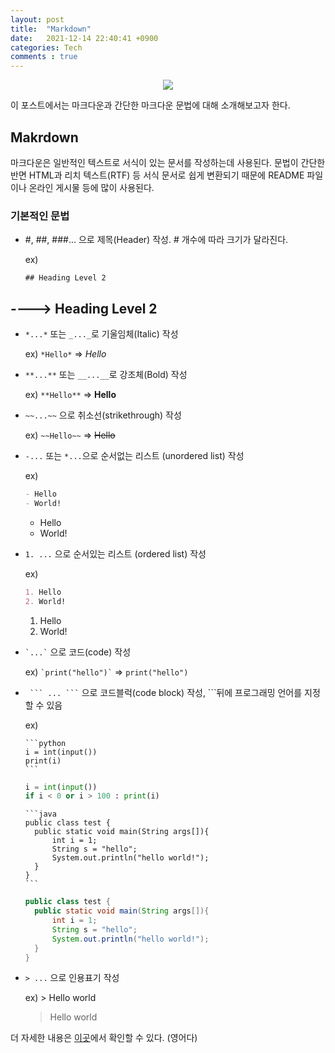 ```yaml
---
layout: post
title:  "Markdown"
date:   2021-12-14 22:40:41 +0900
categories: Tech
comments : true
---
```

<p align = "center">
    <img src= "https://user-images.githubusercontent.com/80762534/146047281-556d7190-3d1a-451c-9299-b0d5deac1431.png">
</p>

이 포스트에서는 마크다운과 간단한 마크다운 문법에 대해 소개해보고자 한다.

## **Makrdown**

마크다운은 일반적인 텍스트로 서식이 있는 문서를 작성하는데 사용된다. 문법이 간단한 반면 HTML과 리치 텍스트(RTF) 등 서식 문서로 쉽게 변환되기 때문에 README 파일이나 온라인 게시물 등에 많이 사용된다.

### **기본적인 문법**

- #, ##, ###... 으로 제목(Header) 작성. # 개수에 따라 크기가 달라진다.

    ex)

    `## Heading Level 2`

## ----> Heading Level 2

- `*...*` 또는 `_..._`로 기울임체(Italic) 작성
  
    ex) `*Hello*` => *Hello*

- `**...**` 또는 `__...__`로 강조체(Bold) 작성

  ex)
  `**Hello**` => **Hello**

- `~~...~~` 으로 취소선(strikethrough) 작성
  
  ex) `~~Hello~~` => ~~Hello~~

- `-...` 또는 `*...`으로 순서없는 리스트 (unordered list) 작성
  
  ex)
  ```md
  - Hello
  - World!
  ```

  - Hello
  - World!

- `1. ...` 으로 순서있는 리스트 (ordered list) 작성
  
  ex)
  ```md
  1. Hello
  2. World!
  ```
  1. Hello
  2. World!

- `` `...` `` 으로 코드(code) 작성
  
  ex)
  `` `print("hello")` ``  => `print("hello")`

- `  ``` ... ``` ` 으로 코드블럭(code block) 작성, ```뒤에 프로그래밍 언어를 지정할 수 있음

  ex)

  ````
  ```python
  i = int(input())
  print(i)
  ```
  ````

  ```python
  i = int(input())
  if i < 0 or i > 100 : print(i)
  ```
  
  ````
  ```java
  public class test {
    public static void main(String args[]){
        int i = 1;
        String s = "hello";
        System.out.println("hello world!");
    }
  }
  ```
  ````


  ```java
  public class test {
    public static void main(String args[]){
        int i = 1;
        String s = "hello";
        System.out.println("hello world!");
    }
  }
  ```

- `> ...` 으로 인용표기 작성
  
  ex) > Hello world
  > Hello world

더 자세한 내용은 [이곳](https://www.markdownguide.org/basic-syntax)에서 확인할 수 있다. (영어다)